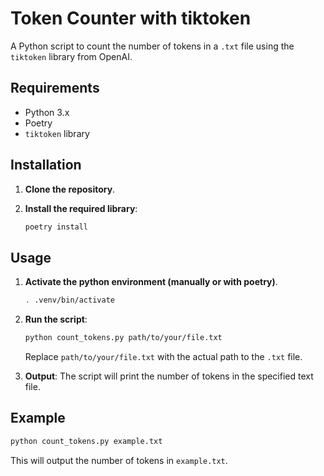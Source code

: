 # Token Counter with tiktoken

A Python script to count the number of tokens in a `.txt` file using the `tiktoken` library from OpenAI.

## Requirements

- Python 3.x
- Poetry
- `tiktoken` library

## Installation

1. **Clone the repository**.

2. **Install the required library**:
    ```bash
    poetry install
    ```

## Usage

1. **Activate the python environment (manually or with poetry)**.
    ```bash
    . .venv/bin/activate
    ```

2. **Run the script**:
    ```bash
    python count_tokens.py path/to/your/file.txt
    ```

    Replace `path/to/your/file.txt` with the actual path to the `.txt` file.

3. **Output**: The script will print the number of tokens in the specified text file.

## Example

```bash
python count_tokens.py example.txt
```

This will output the number of tokens in `example.txt`.
